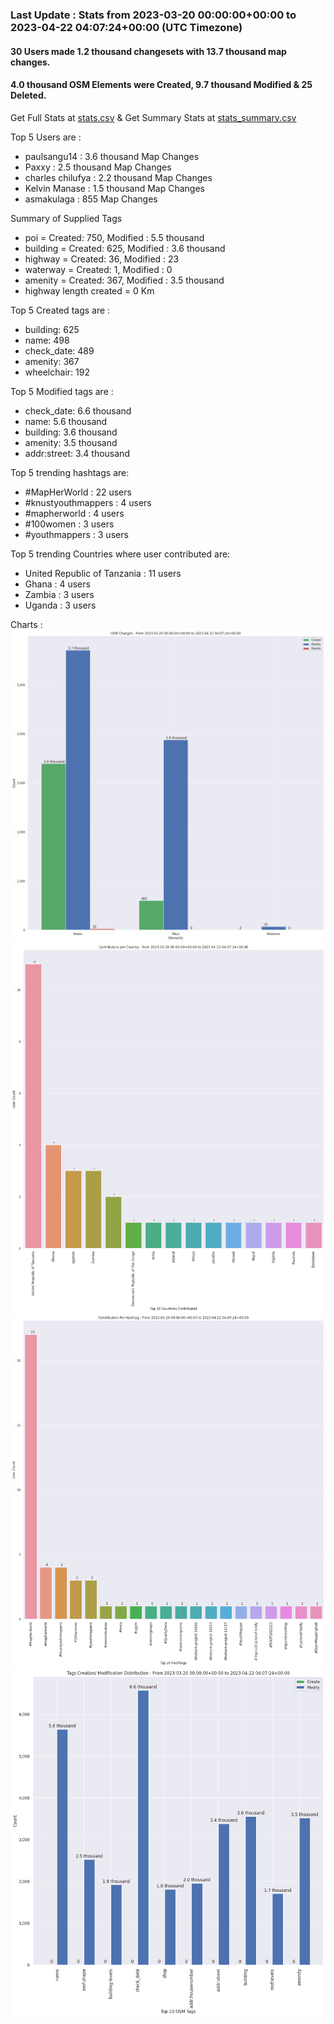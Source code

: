 ### Last Update : Stats from 2023-03-20 00:00:00+00:00 to 2023-04-22 04:07:24+00:00 (UTC Timezone)

#### 30 Users made 1.2 thousand changesets with 13.7 thousand map changes.
#### 4.0 thousand OSM Elements were Created, 9.7 thousand Modified & 25 Deleted.
Get Full Stats at [stats.csv](/stats/mapherworld/Daily/stats.csv)
 & Get Summary Stats at [stats_summary.csv](/stats/mapherworld/Daily/stats_summary.csv)

Top 5 Users are : 
- paulsangu14 : 3.6 thousand Map Changes
- Paxxy : 2.5 thousand Map Changes
- charles chilufya : 2.2 thousand Map Changes
- Kelvin Manase : 1.5 thousand Map Changes
- asmakulaga : 855 Map Changes

Summary of Supplied Tags
- poi = Created: 750, Modified : 5.5 thousand
- building = Created: 625, Modified : 3.6 thousand
- highway = Created: 36, Modified : 23
- waterway = Created: 1, Modified : 0
- amenity = Created: 367, Modified : 3.5 thousand
- highway length created = 0 Km


Top 5 Created tags are :
- building: 625
- name: 498
- check_date: 489
- amenity: 367
- wheelchair: 192


Top 5 Modified tags are :
- check_date: 6.6 thousand
- name: 5.6 thousand
- building: 3.6 thousand
- amenity: 3.5 thousand
- addr:street: 3.4 thousand


Top 5 trending hashtags are:
- #MapHerWorld : 22 users
- #knustyouthmappers : 4 users
- #mapherworld : 4 users
- #100women : 3 users
- #youthmappers : 3 users


Top 5 trending Countries where user contributed are:
- United Republic of Tanzania : 11 users
- Ghana : 4 users
- Zambia : 3 users
- Uganda : 3 users


 Charts : 
![Alt text](./stats_osm_changes.png) 
![Alt text](./stats_users_per_country.png) 
![Alt text](./stats_users_per_hashtag.png) 
![Alt text](./stats_tags.png) 
